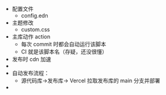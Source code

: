 - 配置文件
	- config.edn
- 主题修改
	- custom.css
- 主库动作 action
	- 每次 commit 时都会自动运行该脚本
	- CI 就是该脚本名（存疑，还没很懂）
- 发布时 cdn 加速
-
- 自动发布流程：
	- 源代码库→发布库→ Vercel 拉取发布库的 main 分支并部署
-